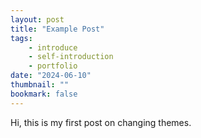 ```yaml
---
layout: post
title: "Example Post"
tags:
    - introduce
    - self-introduction
    - portfolio
date: "2024-06-10"
thumbnail: ""
bookmark: false
---
```


Hi, this is my first post on changing themes.
